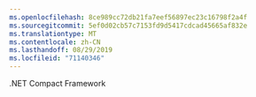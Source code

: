 ```yaml
---
ms.openlocfilehash: 8ce989cc72db21fa7eef56897ec23c16798f2a4f
ms.sourcegitcommit: 5ef0d02cb57c7153fd9d5417cdcad45665af832e
ms.translationtype: MT
ms.contentlocale: zh-CN
ms.lasthandoff: 08/29/2019
ms.locfileid: "71140346"
---
```

.NET Compact Framework